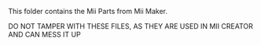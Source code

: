 This folder contains the Mii Parts from Mii Maker. 

DO NOT TAMPER WITH THESE FILES, AS THEY ARE USED IN MII CREATOR AND CAN MESS IT UP
